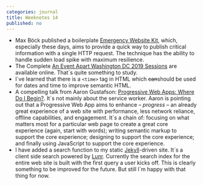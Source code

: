 ```yaml
---
categories: journal
title: Weeknotes 14
published: no
---
```

- Max Böck published a boilerplate [Emergency Website Kit](https://mxb.dev/blog/emergency-website-kit/), which, especially these days, aims to provide a quick way to publish critical information with a single HTTP request. The technique has the ability to handle sudden load spike with maximum resilience.
- The Complete [An Event Apart Washington DC 2019 Sessions](https://aneventapart.com/news/post/the-complete-aea-dc-2019-now-online) are available online. That´s quite something to study.
- I´ve learned that there is a <code>&lt;time&gt;</code> tag in HTML which <s>can</s>should be used for dates and time to improve semantic HTML.
- A compelling talk from Aaron Gustafson: [Progressive Web Apps: Where Do I Begin?](https://aneventapart.com/news/post/progressive-web-apps-where-do-i-begin-aea-video). It´s not mainly about the service worker. Aaron is pointing out that a Progressive Web App aims to enhance *– progress –* an already great experience of a web site with performance, less network reliance, offline capabilities, and engagement. It´s a chain of: focusing on what matters most for a particular web page to create a great core experience (again, start with words); writing semantic markup to support the core experience; designing to support the core experience; and finally using JavaScript to support the core experience.
- I have added a search function to my static [Jekyll](https://jekyllrb.com)-driven site. It´s a client side search powered by [Lunr](https://lunrjs.com). Currently the search index for the entire web site is built with the first query a user kicks off. This is clearly something to be improved for the future. But still I´m happy with that thing for now.
